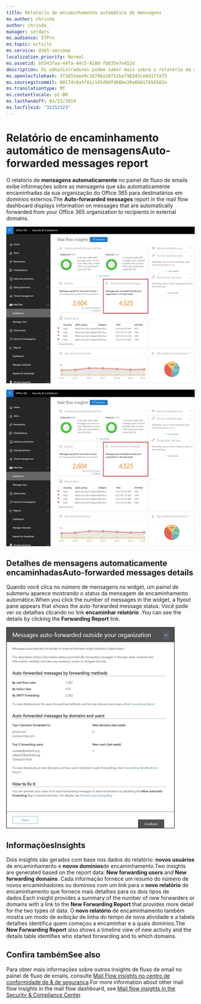 ```yaml
---
title: Relatório de encaminhamento automático de mensagens
ms.author: chrisda
author: chrisda
manager: serdars
ms.audience: ITPro
ms.topic: article
ms.service: O365-seccomp
localization_priority: Normal
ms.assetid: b5543faa-44fa-44c5-8180-fb835e7e452d
description: Os administradores podem saber mais sobre o relatório de mensagens de encaminhamento automático no painel de fluxo de emails no centro de conformidade do & de segurança do Office 365.
ms.openlocfilehash: 3f3d32eee9c3d706a10731ba7983d3ce8d1f7a75
ms.sourcegitcommit: 0017dc6a5f81c165d9dfd88be39a6bb17856582e
ms.translationtype: MT
ms.contentlocale: pt-BR
ms.lasthandoff: 04/23/2019
ms.locfileid: "32252323"
---
```

# <a name="auto-forwarded-messages-report"></a><span data-ttu-id="3fd55-103">Relatório de encaminhamento automático de mensagens</span><span class="sxs-lookup"><span data-stu-id="3fd55-103">Auto-forwarded messages report</span></span>

<span data-ttu-id="3fd55-104">O relatório de **mensagens automaticamente** no painel de fluxo de emails exibe informações sobre as mensagens que são automaticamente encaminhadas da sua organização do Office 365 para destinatários em domínios externos.</span><span class="sxs-lookup"><span data-stu-id="3fd55-104">The **Auto-forwarded messages** report in the mail flow dashboard displays information on messages that are automatically forwarded from your Office 365 organization to recipients in external domains.</span></span>

![x](media/8bc2600b-71c3-4b37-b4d0-9435fe0cfc8d.png)

![O relatório de mensagens de encaminhamento automático no painel de fluxo de emails no centro de conformidade do & de segurança do Office 365](media/8bc2600b-71c3-4b37-b4d0-9435fe0cfc8d.png)

## <a name="auto-forwarded-messages-details"></a><span data-ttu-id="3fd55-107">Detalhes de mensagens automaticamente encaminhadas</span><span class="sxs-lookup"><span data-stu-id="3fd55-107">Auto-forwarded messages details</span></span>

<span data-ttu-id="3fd55-108">Quando você clica no número de mensagens no widget, um painel de submenu aparece mostrando o status da mensagem de encaminhamento automático.</span><span class="sxs-lookup"><span data-stu-id="3fd55-108">When you click the number of messages in the widget, a flyout pane appears that shows the auto-forwarded message status.</span></span> <span data-ttu-id="3fd55-109">Você pode ver os detalhes clicando no link **encaminhar relatório** .</span><span class="sxs-lookup"><span data-stu-id="3fd55-109">You can see the details by clicking the **Forwarding Report** link.</span></span>

![O submenu de detalhes do relatório de mensagens automaticamente encaminhadas no centro de conformidade do & de segurança do Office 365](media/87d0fb1e-d2ef-4901-b17c-ec32d23a539e.png)

## <a name="insights"></a><span data-ttu-id="3fd55-111">Informações</span><span class="sxs-lookup"><span data-stu-id="3fd55-111">Insights</span></span>

<span data-ttu-id="3fd55-112">Dois insights são gerados com base nos dados do relatório: **novos usuários** de encaminhamento e **novos domínios**de encaminhamento.</span><span class="sxs-lookup"><span data-stu-id="3fd55-112">Two insights are generated based on the report data: **New forwarding users** and **New forwarding domains**.</span></span> <span data-ttu-id="3fd55-113">Cada informação fornece um resumo do número de novos encaminhadores ou domínios com um link para o **novo relatório** de encaminhamento que fornece mais detalhes para os dois tipos de dados.</span><span class="sxs-lookup"><span data-stu-id="3fd55-113">Each insight provides a summary of the number of new forwarders or domains with a link to the **New Forwarding Report** that provides more detail for the two types of data.</span></span> <span data-ttu-id="3fd55-114">O **novo relatório** de encaminhamento também mostra um modo de exibição de linha do tempo de nova atividade e a tabela detalhes identifica quem começou a encaminhar e a quais domínios.</span><span class="sxs-lookup"><span data-stu-id="3fd55-114">The **New Forwarding Report** also shows a timeline view of new activity and the details table identifies who started forwarding and to which domains.</span></span>

## <a name="see-also"></a><span data-ttu-id="3fd55-115">Confira também</span><span class="sxs-lookup"><span data-stu-id="3fd55-115">See also</span></span>

<span data-ttu-id="3fd55-116">Para obter mais informações sobre outros insights de fluxo de email no painel de fluxo de emails, consulte [Mail Flow insights no centro de conformidade de & de segurança](mail-flow-insights.md).</span><span class="sxs-lookup"><span data-stu-id="3fd55-116">For more information about other mail flow insights in the mail flow dashboard, see [Mail flow insights in the Security & Compliance Center](mail-flow-insights.md).</span></span>

